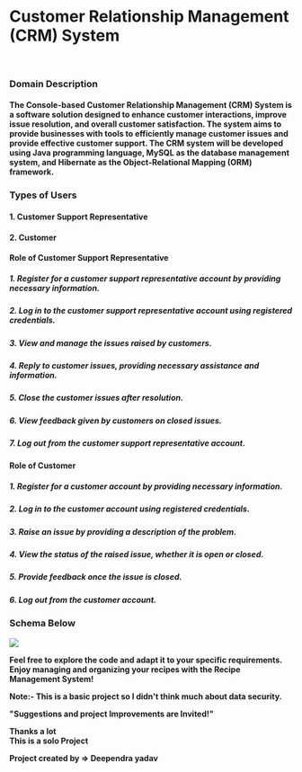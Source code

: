 <h1>Customer Relationship Management (CRM) System</h1>
</br>
<h3>Domain Description</h3>
<h4>The Console-based Customer Relationship Management (CRM) System is a software solution designed to enhance customer interactions, improve issue resolution, and overall customer satisfaction. The system aims to provide businesses with tools to efficiently manage customer issues and provide effective customer support. The CRM system will be developed using Java programming language, MySQL as the database management system, and Hibernate as the Object-Relational Mapping (ORM) framework.</h4>
</hr>
<h3>Types of Users</h3>
<h4>1. Customer Support Representative</h4>
<h4>2. Customer</h4>
<h4>Role of Customer Support Representative</h4>
<h5>1. Register for a customer support representative account by providing necessary information.</h5>
<h5>2. Log in to the customer support representative account using registered credentials.</h5>
<h5>3. View and manage the issues raised by customers.</h5> 
<h5>4. Reply to customer issues, providing necessary assistance and information.</h5>
<h5>5. Close the customer issues after resolution.</h5>
<h5>6. View feedback given by customers on closed issues.</h5>
<h5>7. Log out from the customer support representative account.</h5>
</hr>
<h4>Role of Customer</h4>
<h5>1. Register for a customer account by providing necessary information.</h5>
<h5>2. Log in to the customer account using registered credentials.</h5>
<h5>3. Raise an issue by providing a description of the problem.</h5> 
<h5>4. View the status of the raised issue, whether it is open or closed.</h5>
<h5>5. Provide feedback once the issue is closed.</h5>
<h5>6. Log out from the customer account.</h5>

<h3>Schema Below</h3>
<img src="https://github.com/Guyvinay/discreet-volcano-9320/assets/119345842/b45632fe-7033-40a2-a6dc-bc1530f61b16" />

**Feel free to explore the code and adapt it to your specific requirements. Enjoy managing and organizing your recipes with the Recipe Management System!**

**Note:- This is a basic project so I didn't think much about data security.**

**"Suggestions and project Improvements are Invited!"**  
  
**Thanks a lot**   
**This is a solo Project**

**Project created by => Deependra yadav**
